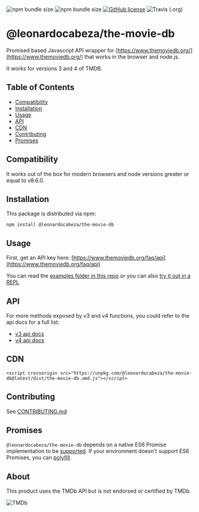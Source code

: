 ![npm bundle size](https://img.shields.io/bundlephobia/min/@leonardocabeza/the-movie-db?style=flat-square)
![npm bundle size](https://img.shields.io/bundlephobia/minzip/@leonardocabeza/the-movie-db?style=flat-square)
[![GitHub license](https://img.shields.io/github/license/leocabeza/the-movie-db.svg?style=popout)](https://github.com/leocabeza/the-movie-db/blob/master/LICENSE)
![Travis (.org)](https://img.shields.io/travis/leocabeza/the-movie-db.svg?style=popout)

# @leonardocabeza/the-movie-db

Promised based Javascript API wrapper for [https://www.themoviedb.org/](https://www.themoviedb.org/) that works in the browser and node.js.

It works for versions 3 and 4 of TMDB.

## Table of Contents

- [Compatibility](#compatibility)
- [Installation](#installation)
- [Usage](#usage)
- [API](#api)
- [CDN](#cdn)
- [Contributing](#contributing)
- [Promises](#promises)

## Compatibility

It works out of the box for modern browsers and node versions greater or equal to v8.6.0.

## Installation

This package is distributed via npm:

```
npm install @leonardocabeza/the-movie-db
```

## Usage

First, get an API key here: [https://www.themoviedb.org/faq/api](https://www.themoviedb.org/faq/api)

You can read the [examples folder in this repo](examples) or you can also [try it out in a REPL](https://repl.it/@leonardocabeza/TheMovieDb-usage)

## API

For more methods exposed by v3 and v4 functions, you could refer to the api docs for a full list:
* [v3 api docs](docs/v3-api.md)
* [v4 api docs](docs/v4-api.md)

## CDN

`<script crossorigin src="https://unpkg.com/@leonardocabeza/the-movie-db@latest/dist/the-movie-db.umd.js"></script>`

## Contributing

See [CONTRIBUTING.md](CONTRIBUTING.md)

## Promises

`@leonardocabeza/the-movie-db` depends on a native ES6 Promise implementation to be [supported](http://caniuse.com/promises).
If your environment doesn't support ES6 Promises, you can [polyfill](https://github.com/jakearchibald/es6-promise).

## About

This product uses the TMDb API but is not endorsed or certified by TMDb.

![TMDb](https://www.themoviedb.org/assets/1/v4/logos/powered-by-rectangle-blue-61ce76f69ce1e4f68a6031d975df16cc184d5f04fa7f9f58ae6412646f2481c1.svg)
